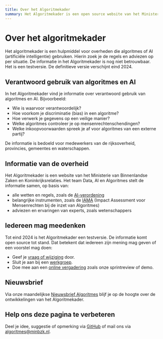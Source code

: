 ```yaml
---
title: Over het Algoritmekader
summary: Het Algoritmekader is een open source website van het Ministerie van Binnenlandse Zaken, met alle regels voor overheden die algoritmes of AI gebruiken.
---
```

# Over het algoritmekader 
Het algoritmekader is een hulpmiddel voor overheden die algoritmes of AI (artificiële intelligentie) gebruiken. Hierin zoek je de regels en adviezen op per situatie. De informatie in het Algoritmekader is nog niet betrouwbaar. Het is een testversie. De definitieve versie verschijnt eind 2024.

## Verantwoord gebruik van algoritmes en AI
In het Algoritmekader vind je informatie over verantwoord gebruik van algoritmes en AI. Bijvoorbeeld:
- Wie is waarvoor verantwoordelijk?
- Hoe voorkom je discriminatie (bias) in een algoritme?
- Hoe verwerk je gegevens op een veilige manier?
- Welke algoritmes controleer je op mensenrechtenschendingen?
- Welke inkoopvoorwaarden spreek je af voor algoritmes van een externe partij?

De informatie is bedoeld voor medewerkers van de rijksoverheid, provincies, gemeentes en waterschappen.

## Informatie van de overheid
Het Algoritmekader is een website van het Ministerie van Binnenlandse Zaken en Koninkrijksrelaties. Het team Data, AI en Algoritmes stelt de informatie samen, op basis van:
- alle wetten en regels, zoals de [AI-verordening](https://www.digitaleoverheid.nl/overzicht-van-alle-onderwerpen/nieuwe-technologieen-data-en-ethiek/artificiele-intelligentie-ai/ai-verordening/)
- belangrijke instrumenten, zoals de [IAMA](https://www.rijksoverheid.nl/documenten/rapporten/2021/02/25/impact-assessment-mensenrechten-en-algoritmes) (Impact Assessment voor Mensenrechten bij de inzet van Algoritmes)
- adviezen en ervaringen van experts, zoals wetenschappers

## Iedereen mag meedenken
Tot eind 2024 is het Algoritmekader een testversie. De informatie komt open source tot stand. Dat betekent dat iedereen zijn mening mag geven of een voorstel mag doen:
- Geef je [vraag of wijziging](https://minbzk.github.io/Algoritmekader/overhetalgoritmekader/CONTRIBUTING/) door.
- Sluit je aan bij een [werkgroep](https://algoritmes.pleio.nl/).
- Doe mee aan een [online vergadering](https://algoritmes.pleio.nl/events) zoals onze sprintreview of demo.

## Nieuwsbrief
Via onze maandelijkse [Nieuwsbrief Algoritmes](https://algoritmeregister.email-provider.eu/memberforms/subscribe/standalone/form/?a=1pjwwoyxrs&l=vdfr1sbovb) blijf je op de hoogte over de ontwikkelingen van het Algoritmekader.

## Help ons deze pagina te verbeteren
Deel je idee, suggestie of opmerking via [GitHub](https://github.com/MinBZK/Algoritmekader/edit/main/docs/overhetalgoritmekader/index.md) of mail ons via [algoritmes@minbzk.nl](mailto:algoritmes@minbzk.nl).
